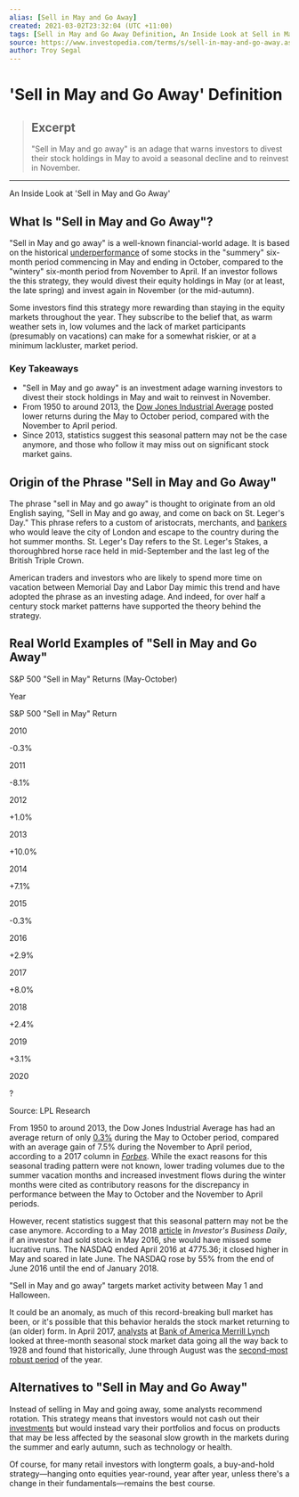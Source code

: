 ```yaml
---
alias: [Sell in May and Go Away]
created: 2021-03-02T23:32:04 (UTC +11:00)
tags: [Sell in May and Go Away Definition, An Inside Look at Sell in May and Go Away]
source: https://www.investopedia.com/terms/s/sell-in-may-and-go-away.asp
author: Troy Segal
---
```


# 'Sell in May and Go Away' Definition

> ## Excerpt
> "Sell in May and go away" is an adage that warns investors to divest their stock holdings in May to avoid a seasonal decline and to reinvest in November.

---

An Inside Look at 'Sell in May and Go Away'
## What Is "Sell in May and Go Away"?

"Sell in May and go away" is a well-known financial-world adage. It is based on the historical [underperformance](https://www.investopedia.com/terms/u/underperform.asp) of some stocks in the "summery" six-month period commencing in May and ending in October, compared to the "wintery" six-month period from November to April. If an investor follows the this strategy, they would divest their equity holdings in May (or at least, the late spring) and invest again in November (or the mid-autumn).

Some investors find this strategy more rewarding than staying in the equity markets throughout the year. They subscribe to the belief that, as warm weather sets in, low volumes and the lack of market participants (presumably on vacations) can make for a somewhat riskier, or at a minimum lackluster, market period.

### Key Takeaways

-   "Sell in May and go away" is an investment adage warning investors to divest their stock holdings in May and wait to reinvest in November.
-   From 1950 to around 2013, the [Dow Jones Industrial Average](https://www.investopedia.com/terms/d/djia.asp) posted lower returns during the May to October period, compared with the November to April period.
-   Since 2013, statistics suggest this seasonal pattern may not be the case anymore, and those who follow it may miss out on significant stock market gains.

## Origin of the Phrase "Sell in May and Go Away"

The phrase "sell in May and go away" is thought to originate from an old English saying, "Sell in May and go away, and come on back on St. Leger's Day." This phrase refers to a custom of aristocrats, merchants, and [bankers](https://www.investopedia.com/articles/financialcareers/11/banker-or-broker.asp) who would leave the city of London and escape to the country during the hot summer months. St. Leger's Day refers to the St. Leger's Stakes, a thoroughbred horse race held in mid-September and the last leg of the British Triple Crown.

American traders and investors who are likely to spend more time on vacation between Memorial Day and Labor Day mimic this trend and have adopted the phrase as an investing adage. And indeed, for over half a century stock market patterns have supported the theory behind the strategy.

## Real World Examples of "Sell in May and Go Away"

S&P 500 "Sell in May" Returns (May-October)

Year

S&P 500 "Sell in May" Return

2010

\-0.3%

2011

\-8.1%

2012

+1.0%

2013

+10.0%

2014

+7.1%

2015

\-0.3%

2016

+2.9%

2017

+8.0%

2018

+2.4%

2019

+3.1%

2020

?

Source: LPL Research

From 1950 to around 2013, the Dow Jones Industrial Average has had an average return of only [0.3%](https://www.forbes.com/sites/davidwismer/2013/09/01/sell-in-may-worked-or-did-it-and-other-quotes-of-the-week/#10736b66284f) during the May to October period, compared with an average gain of 7.5% during the November to April period, according to a 2017 column in [_Forbes_](https://www.forbes.com/sites/davidwismer/2013/09/01/sell-in-may-worked-or-did-it-and-other-quotes-of-the-week/#79bc57206284). While the exact reasons for this seasonal trading pattern were not known, lower trading volumes due to the summer vacation months and increased investment flows during the winter months were cited as contributory reasons for the discrepancy in performance between the May to October and the November to April periods.

However, recent statistics suggest that this seasonal pattern may not be the case anymore. According to a May 2018 [article](https://www.investors.com/how-to-invest/how-to-invest-sell-in-may-and-go-away-amazon-nvidia/) in _Investor's Business Daily_, if an investor had sold stock in May 2016, she would have missed some lucrative runs. The NASDAQ ended April 2016 at 4775.36; it closed higher in May and soared in late June. The NASDAQ rose by 55% from the end of June 2016 until the end of January 2018.

"Sell in May and go away" targets market activity between May 1 and Halloween.

It could be an anomaly, as much of this record-breaking bull market has been, or it's possible that this behavior heralds the stock market returning to (an older) form. In April 2017, [analysts](https://www.investopedia.com/terms/t/technical-analyst.asp) at [Bank of America Merrill Lynch](https://www.investopedia.com/terms/m/merrilllynch.asp) looked at three-month seasonal stock market data going all the way back to 1928 and found that historically, June through August was the [second-most robust period](https://www.investopedia.com/news/truth-about-sell-may-and-go-away/) of the year.

## Alternatives to "Sell in May and Go Away"

Instead of selling in May and going away, some analysts recommend rotation. This strategy means that investors would not cash out their [investments](https://www.investopedia.com/terms/i/investor.asp) but would instead vary their portfolios and focus on products that may be less affected by the seasonal slow growth in the markets during the summer and early autumn, such as technology or health. 

Of course, for many retail investors with longterm goals, a buy-and-hold strategy—hanging onto equities year-round, year after year, unless there's a change in their fundamentals—remains the best course.
